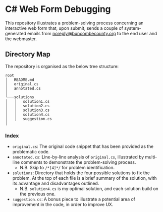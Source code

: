 # C# Web Form Debugging

This repository illustrates a problem-solving process concerning an interactive web form that, upon submit, sends a couple of system-generated emails from noreply@buncombecounty.org to the end user and the webmaster. 


## Directory Map

The repository is organised as the below tree structure:

```
root
│   README.md
│   original.cs
│   annotated.cs    
│
└───solutions
│   │   solution1.cs
│   │   solution2.cs
│   │   solution3.cs
│   │   solution4.cs
│   │   suggestion.cs
│
```

### Index

- `original.cs`: The original code snippet that has been provided as the problematic code.
- `annotated.cs`: Line-by-line analysis of `original.cs`, illustrated by multi-line comments to demonstrate the problem-solving process.
    - N.B. Skip to `/*[4]*/` for problem identification.
- `solutions`: Directory that holds the four possible solutions to fix the problem. At the top of each file is a brief summary of the solution, with its advantage and disadvantages outlined. 
    - N.B. `solution4.cs` is my optimal solution, and each solution build on the previous one.
- `suggestion.cs`: A bonus piece to illustrate a potential area of improvement in the code, in order to improve UX. 
